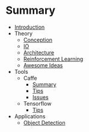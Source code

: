 # Summary

* [Introduction](README.md)
* Theory
  * [Conception](./theory/conception.md)
  * [IO](./theory/engineer.md)
  * [Architecture](./theory/architecture.md)
  * [Reinforcement Learning](./theory/rl.md)
  * [Awesome Ideas](./theory/ideas.md)
* Tools
  * Caffe
    * [Summary](./tools/Caffe/summary.md)
    * [Tips](./tools/Caffe/tips.md)
    * [Issues](./tools/Caffe/IssuesAndSolutions.md)
  * Tensorflow
    * [Tips](./tools/Tensorflow/tips.md)
* Applications
  * [Object Detection](./applications/object_detection.md)

